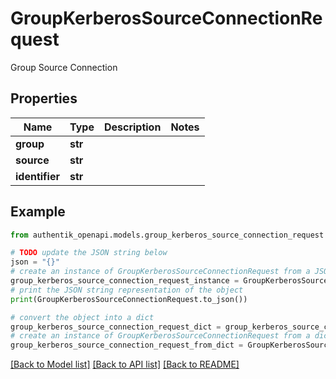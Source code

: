 # GroupKerberosSourceConnectionRequest

Group Source Connection

## Properties

Name | Type | Description | Notes
------------ | ------------- | ------------- | -------------
**group** | **str** |  | 
**source** | **str** |  | 
**identifier** | **str** |  | 

## Example

```python
from authentik_openapi.models.group_kerberos_source_connection_request import GroupKerberosSourceConnectionRequest

# TODO update the JSON string below
json = "{}"
# create an instance of GroupKerberosSourceConnectionRequest from a JSON string
group_kerberos_source_connection_request_instance = GroupKerberosSourceConnectionRequest.from_json(json)
# print the JSON string representation of the object
print(GroupKerberosSourceConnectionRequest.to_json())

# convert the object into a dict
group_kerberos_source_connection_request_dict = group_kerberos_source_connection_request_instance.to_dict()
# create an instance of GroupKerberosSourceConnectionRequest from a dict
group_kerberos_source_connection_request_from_dict = GroupKerberosSourceConnectionRequest.from_dict(group_kerberos_source_connection_request_dict)
```
[[Back to Model list]](../README.md#documentation-for-models) [[Back to API list]](../README.md#documentation-for-api-endpoints) [[Back to README]](../README.md)


